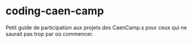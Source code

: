 # coding-caen-camp
Petit guide de participation aux projets des CaenCamp.s pour ceux qui ne saurait pas trop par où commencer.
